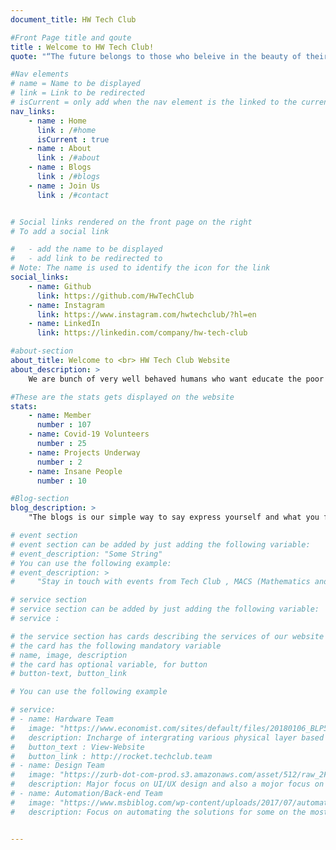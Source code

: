 ```yaml
---
document_title: HW Tech Club

#Front Page title and qoute
title : Welcome to HW Tech Club!
quote: "“The future belongs to those who beleive in the beauty of their dreams”"

#Nav elements
# name = Name to be displayed
# link = Link to be redirected
# isCurrent = only add when the nav element is the linked to the current page
nav_links:
    - name : Home
      link : /#home
      isCurrent : true
    - name : About
      link : /#about
    - name : Blogs
      link : /#blogs
    - name : Join Us
      link : /#contact


# Social links rendered on the front page on the right
# To add a social link

#   - add the name to be displayed
#   - add link to be redirected to
# Note: The name is used to identify the icon for the link
social_links:
    - name: Github
      link: https://github.com/HwTechClub
    - name: Instagram
      link: https://www.instagram.com/hwtechclub/?hl=en
    - name: LinkedIn
      link: https://linkedin.com/company/hw-tech-club

#about-section
about_title: Welcome to <br> HW Tech Club Website
about_description: >
    We are bunch of very well behaved humans who want educate the poor souls implementing shitty (ahem…) exciting technologies.

#These are the stats gets displayed on the website
stats:
    - name: Member
      number : 107
    - name: Covid-19 Volunteers
      number : 25
    - name: Projects Underway
      number : 2
    - name: Insane People
      number : 10

#Blog-section
blog_description: >
    "The blogs is our simple way to say express yourself and what you feel about a certain concept."

# event section
# event section can be added by just adding the following variable:
# event_description: "Some String"
# You can use the following example:
# event_description: >
#     "Stay in touch with events from Tech Club , MACS (Mathematics and Computer Sciences)"

# service section
# service section can be added by just adding the following variable:
# service :

# the service section has cards describing the services of our website
# the card has the following mandatory variable
# name, image, description
# the card has optional variable, for button
# button-text, button_link

# You can use the following example

# service:
# - name: Hardware Team
#   image: "https://www.economist.com/sites/default/files/20180106_BLP512.jpg"
#   description: Incharge of intergrating various physical layer based on project requirements.
#   button_text : View-Website
#   button_link : http://rocket.techclub.team
# - name: Design Team
#   image: "https://zurb-dot-com-prod.s3.amazonaws.com/asset/512/raw_2F4829de3f-bb72-43e8-ab45-f073446ee76b_2Fimage00.png"
#   description: Major focus on UI/UX design and also a mojor focus on industrial design
# - name: Automation/Back-end Team
#   image: "https://www.msbiblog.com/wp-content/uploads/2017/07/automation-diagram.png"
#   description: Focus on automating the solutions for some on the most important problems.


---
```

